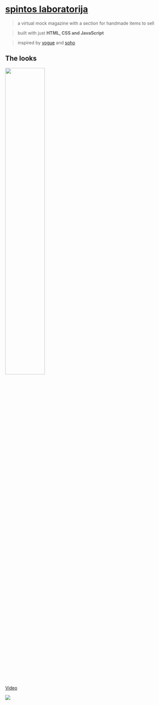 # [spintos laboratorija](https://sunny-github-acc.github.io/spintos-laboratorija/pages/stilius.html)
> a virtual mock magazine with a section for handmade items to sell

> built with just **HTML, CSS and JavaScript**

> inspired by [vogue](vogue.com/?us_site=y) and [soho](https://www.sohosohoboutique.com/en/shoes/boots/)

## The looks
<img src="https://user-images.githubusercontent.com/54981869/109700943-178a0280-7b9b-11eb-84ae-02825dfe1996.png" width=50% height=50%>

[Video](https://user-images.githubusercontent.com/54981869/109701443-adbe2880-7b9b-11eb-834f-7d97d96722f4.mp4)<br/>

![](https://user-images.githubusercontent.com/54981869/109705144-1ad3bd00-7ba0-11eb-9e57-066e7d8f74b6.gif)

